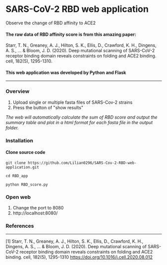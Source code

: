 # SARS-CoV-2 RBD web application
Observe the change of RBD affinity to ACE2

#### The raw data of RBD affinity score is from this amazing paper:
Starr, T. N., Greaney, A. J., Hilton, S. K., Ellis, D., Crawford, K. H., Dingens, A. S., ... & Bloom, J. D. (2020). Deep mutational scanning of SARS-CoV-2 receptor binding domain reveals constraints on folding and ACE2 binding. cell, 182(5), 1295-1310.

#### This web application was developed by Python and Flask

----------------

### Overview
1. Upload single or multiple fasta files of SARS-Cov-2 strains 
2. Press the button of "show results"

*The web will automatically calculate the sum of RBD score and output the summary table and plot in a html format for each fasta file in the output folder.*

### Installation
#### Clone source code
```
git clone https://github.com/Lilian0296/SARS-Cov-2-RBD-web-application.git

cd RBD_app

python RBD_score.py

```
### Open web
1. Change the port to 8080
2. http://localhost:8080/

### References
----------

[1] Starr, T. N., Greaney, A. J., Hilton, S. K., Ellis, D., Crawford, K. H., Dingens, A. S., ... & Bloom, J. D. (2020). Deep mutational scanning of SARS-CoV-2 receptor binding domain reveals constraints on folding and ACE2 binding. cell, 182(5), 1295-1310
<https://doi.org/10.1016/j.cell.2020.08.012>



